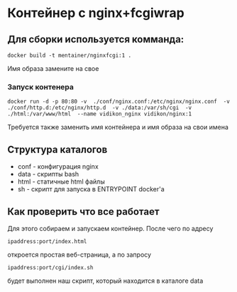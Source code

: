 # Контейнер с nginx+fcgiwrap

## Для сборки используется комманда:


`
docker build -t mentainer/nginxfcgi:1 .
`

Имя образа замените на свое

### Запуск контенера

`docker run -d -p 80:80 -v 
./conf/nginx.conf:/etc/nginx/nginx.conf 
-v ./conf/http.d:/etc/nginx/http.d 
-v ./data:/var/sh/cgi 
-v ./html:/var/www/html 
--name vidikon_nginx vidikon/nginx:1`

Требуется также заменить имя контейнера и имя образа на свои имена

## Структура каталогов

- conf - конфигурация nginx
- data - скрипты bash
- html - статичные html файлы
- sh - скрипт для запуска в ENTRYPOINT docker'а

## Как проверить что все работает

Для этого собираем и запускаем контейнер. После чего по адресу

`ipaddress:port/index.html`

откроется простая веб-страница, а по запросу 

`ipaddress:port/cgi/index.sh`

будет выполнен наш скрипт, который находится в каталоге data